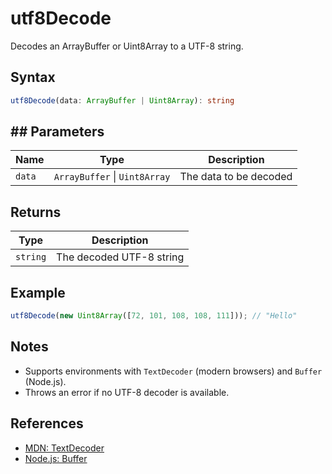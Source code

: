# utf8Decode

Decodes an ArrayBuffer or Uint8Array to a UTF-8 string.

## Syntax
```typescript
utf8Decode(data: ArrayBuffer | Uint8Array): string
```

## ## Parameters

| Name    | Type                        | Description                |
| ------- | --------------------------- | -------------------------- |
| `data`  | `ArrayBuffer` \| `Uint8Array`  | The data to be decoded     |

## Returns

| Type      | Description                        |
| --------- | ---------------------------------- |
| `string`  | The decoded UTF-8 string           | string.

## Example
```typescript
utf8Decode(new Uint8Array([72, 101, 108, 108, 111])); // "Hello"
```

## Notes
- Supports environments with `TextDecoder` (modern browsers) and `Buffer` (Node.js).
- Throws an error if no UTF-8 decoder is available.

## References
- [MDN: TextDecoder](https://developer.mozilla.org/en-US/docs/Web/API/TextDecoder)
- [Node.js: Buffer](https://nodejs.org/api/buffer.html)
